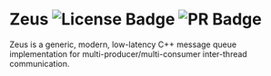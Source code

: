 # Zeus ![License Badge](https://img.shields.io/badge/license-MIT-blue?link=https%3A%2F%2Fgithub.com%2Fayushgun%zeus%2Fblob%2Fmain%2FLICENSE) ![PR Badge](https://img.shields.io/badge/PRs-welcome-red)

Zeus is a generic, modern, low-latency C++ message queue implementation for multi-producer/multi-consumer inter-thread communication.
